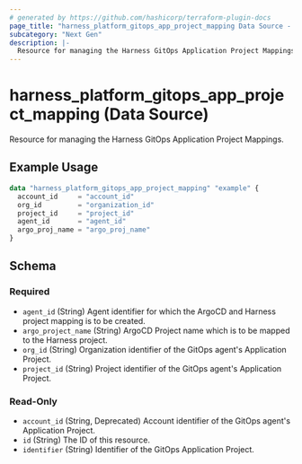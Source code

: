 ```yaml
---
# generated by https://github.com/hashicorp/terraform-plugin-docs
page_title: "harness_platform_gitops_app_project_mapping Data Source - terraform-provider-harness"
subcategory: "Next Gen"
description: |-
  Resource for managing the Harness GitOps Application Project Mappings.
---
```


# harness_platform_gitops_app_project_mapping (Data Source)

Resource for managing the Harness GitOps Application Project Mappings.

## Example Usage

```terraform
data "harness_platform_gitops_app_project_mapping" "example" {
  account_id     = "account_id"
  org_id         = "organization_id"
  project_id     = "project_id"
  agent_id       = "agent_id"
  argo_proj_name = "argo_proj_name"
}
```

<!-- schema generated by tfplugindocs -->
## Schema

### Required

- `agent_id` (String) Agent identifier for which the ArgoCD and Harness project mapping is to be created.
- `argo_project_name` (String) ArgoCD Project name which is to be mapped to the Harness project.
- `org_id` (String) Organization identifier of the GitOps agent's Application Project.
- `project_id` (String) Project identifier of the GitOps agent's Application Project.

### Read-Only

- `account_id` (String, Deprecated) Account identifier of the GitOps agent's Application Project.
- `id` (String) The ID of this resource.
- `identifier` (String) Identifier of the GitOps Application Project.
